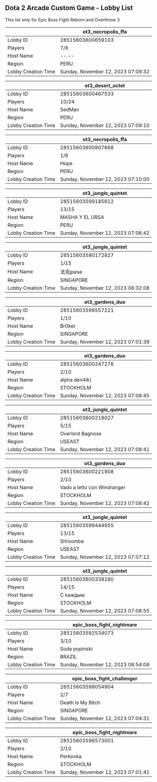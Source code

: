 ## Dota 2 Arcade Custom Game - Lobby List

This list only for Epic Boss Fight Reborn and Overthrow 3

|  | ot3_necropolis_ffa |
| ------ | ------ |
| Lobby ID | 28515603600659103 |
| Players | 7/8 |
| Host Name | --.-- |
| Region | PERU |
| Lobby Creation Time | Sunday, November 12, 2023 07:09:32 |


|  | ot3_desert_octet |
| ------ | ------ |
| Lobby ID | 28515603600467533 |
| Players | 10/24 |
| Host Name | SedMan |
| Region | PERU |
| Lobby Creation Time | Sunday, November 12, 2023 07:09:10 |


|  | ot3_necropolis_ffa |
| ------ | ------ |
| Lobby ID | 28515603600907668 |
| Players | 1/8 |
| Host Name | Hope |
| Region | PERU |
| Lobby Creation Time | Sunday, November 12, 2023 07:10:00 |


|  | ot3_jungle_quintet |
| ------ | ------ |
| Lobby ID | 28515603599185612 |
| Players | 13/15 |
| Host Name | MASHA Y EL URSA |
| Region | PERU |
| Lobby Creation Time | Sunday, November 12, 2023 07:06:42 |


|  | ot3_jungle_quintet |
| ------ | ------ |
| Lobby ID | 28515603580172827 |
| Players | 1/15 |
| Host Name | 法克jpese |
| Region | SINGAPORE |
| Lobby Creation Time | Sunday, November 12, 2023 06:32:08 |


|  | ot3_gardens_duo |
| ------ | ------ |
| Lobby ID | 28515603596557221 |
| Players | 1/10 |
| Host Name | Br0ker |
| Region | SINGAPORE |
| Lobby Creation Time | Sunday, November 12, 2023 07:01:39 |


|  | ot3_gardens_duo |
| ------ | ------ |
| Lobby ID | 28515603600247276 |
| Players | 2/10 |
| Host Name | alpha den4ik) |
| Region | STOCKHOLM |
| Lobby Creation Time | Sunday, November 12, 2023 07:08:45 |


|  | ot3_jungle_quintet |
| ------ | ------ |
| Lobby ID | 28515603600218027 |
| Players | 5/15 |
| Host Name | Overlord Bagnose |
| Region | USEAST |
| Lobby Creation Time | Sunday, November 12, 2023 07:08:41 |


|  | ot3_gardens_duo |
| ------ | ------ |
| Lobby ID | 28515603600221908 |
| Players | 2/10 |
| Host Name | Vado a letto con Windranger |
| Region | STOCKHOLM |
| Lobby Creation Time | Sunday, November 12, 2023 07:08:42 |


|  | ot3_jungle_quintet |
| ------ | ------ |
| Lobby ID | 28515603599444955 |
| Players | 13/15 |
| Host Name | Shroomba |
| Region | USEAST |
| Lobby Creation Time | Sunday, November 12, 2023 07:07:12 |


|  | ot3_jungle_quintet |
| ------ | ------ |
| Lobby ID | 28515603600338180 |
| Players | 14/15 |
| Host Name | С каждым |
| Region | STOCKHOLM |
| Lobby Creation Time | Sunday, November 12, 2023 07:08:55 |


|  | epic_boss_fight_nightmare |
| ------ | ------ |
| Lobby ID | 28515603592534073 |
| Players | 3/10 |
| Host Name | Soda popinski |
| Region | BRAZIL |
| Lobby Creation Time | Sunday, November 12, 2023 06:54:08 |


|  | epic_boss_fight_challenger |
| ------ | ------ |
| Lobby ID | 28515603598054904 |
| Players | 2/7 |
| Host Name | Death Is My Bitch |
| Region | SINGAPORE |
| Lobby Creation Time | Sunday, November 12, 2023 07:04:31 |


|  | epic_boss_fight_nightmare |
| ------ | ------ |
| Lobby ID | 28515603596573001 |
| Players | 2/10 |
| Host Name | Perkovka |
| Region | STOCKHOLM |
| Lobby Creation Time | Sunday, November 12, 2023 07:01:41 |


